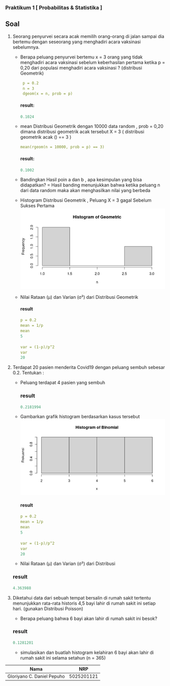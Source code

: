 ### Praktikum 1 [ Probabilitas & Statistika ]





## Soal
1. Seorang penyurvei secara acak memilih orang-orang di jalan sampai dia bertemu dengan
   seseorang yang menghadiri acara vaksinasi sebelumnya.
   
    - Berapa peluang penyurvei bertemu x = 3 orang yang tidak menghadiri acara vaksinasi
      sebelum keberhasilan pertama ketika p = 0,20 dari populasi menghadiri acara vaksinasi ?
      (distribusi Geometrik)
       
       ```yml
        p = 0.2
        n = 3
        dgeom(x = n, prob = p)
       ```
       #### result:
       ```yml
       0.1024
       ```
    - mean Distribusi Geometrik dengan 10000 data random , prob = 0,20 dimana distribusi
      geometrik acak tersebut X = 3 ( distribusi geometrik acak () == 3 )
      
      ```yml
      mean(rgeom(n = 10000, prob = p) == 3)
      ```
      
      #### result:
      ```yml
      0.1002
      ```
    - Bandingkan Hasil poin a dan b , apa kesimpulan yang bisa didapatkan? =
      Hasil banding menunjukkan bahwa ketika peluang n dari data random maka akan menghasilkan nilai yang berbeda
      
      
    - Histogram Distribusi Geometrik , Peluang X = 3 gagal Sebelum Sukses Pertama
    ![](https://github.com/danielcristho/P1_Probstat_B_5025201121/blob/main/soal1-e.png)
    
    - Nilai Rataan (μ) dan Varian (σ²) dari Distribusi Geometrik
    
      #### result
       ```yml
       p = 0.2
       mean = 1/p
       mean
       5

       var = (1-p)/p^2
       var
       20
       ```


2. Terdapat 20 pasien menderita Covid19 dengan peluang sembuh sebesar 0.2. Tentukan :
    - Peluang terdapat 4 pasien yang sembuh
     
      ### result
      ```yml
      0.2181994
      ```
      
    - Gambarkan grafik histogram berdasarkan kasus tersebut
    ![](soal2-b.png)
      #### result
       ```yml
       p = 0.2
       mean = 1/p
       mean
       5

       var = (1-p)/p^2
       var
       20
       ```

    

    - Nilai Rataan (μ) dan Varian (σ²) dari Distribusi 
     
     ### result 
     ```yml
     4.363988
     ```
3.  Diketahui data dari sebuah tempat bersalin di rumah sakit tertentu menunjukkan rata-rata historis
    4,5 bayi lahir di rumah sakit ini setiap hari. (gunakan Distribusi Poisson)
      - Berapa peluang bahwa 6 bayi akan lahir di rumah sakit ini besok?
       
      ### result 
      ```yml 
      0.1281201
      ``` 
      - simulasikan dan buatlah histogram kelahiran 6 bayi akan lahir di rumah sakit ini selama
        setahun (n = 365)





| Nama                      | NRP           |
|---------------------------|---------------|
|Gloriyano C. Daniel Pepuho |5025201121     |
